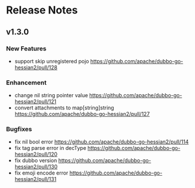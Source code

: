 # Release Notes

## v1.3.0

### New Features
- support skip unregistered pojo https://github.com/apache/dubbo-go-hessian2/pull/128

### Enhancement
- change nil string pointer value https://github.com/apache/dubbo-go-hessian2/pull/121
- convert attachments to map[string]string https://github.com/apache/dubbo-go-hessian2/pull/127

### Bugfixes
- fix nil bool error https://github.com/apache/dubbo-go-hessian2/pull/114
- fix tag parse error in decType https://github.com/apache/dubbo-go-hessian2/pull/120
- fix dubbo version https://github.com/apache/dubbo-go-hessian2/pull/130
- fix emoji encode error https://github.com/apache/dubbo-go-hessian2/pull/131

